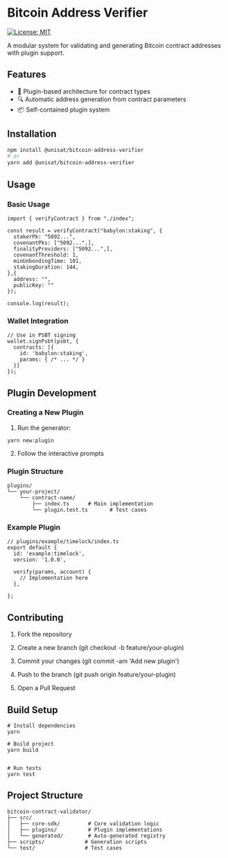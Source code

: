 # Bitcoin Address Verifier

[![License: MIT](https://img.shields.io/badge/License-MIT-blue.svg)](https://opensource.org/licenses/MIT)

A modular system for validating and generating Bitcoin contract addresses with plugin support.

## Features

- 🧩 Plugin-based architecture for contract types
- 🔍 Automatic address generation from contract parameters
- 📦 Self-contained plugin system

## Installation

```bash
npm install @unisat/bitcoin-address-verifier
# or
yarn add @unisat/bitcoin-address-verifier
```

## Usage

### Basic Usage

```
import { verifyContract } from "./index";

const result = verifyContract("babylon:staking", {
  stakerPk: "5092...",
  covenantPks: ["5092...",],
  finalityProviders: ["5092...",],
  covenantThreshold: 1,
  minUnbondingTime: 101,
  stakingDuration: 144,
},{
  address: "",
  publicKey: ""
});

console.log(result);

```

### Wallet Integration

```
// Use in PSBT signing
wallet.signPsbt(psbt, {
  contracts: [{
    id: 'babylon:staking',
    params: { /* ... */ }
  }]
});
```

## Plugin Development

### Creating a New Plugin

1. Run the generator:

```
yarn new:plugin
```

2. Follow the interactive prompts

### Plugin Structure

```
plugins/
└── your-project/
    └── contract-name/
        ├── index.ts      # Main implementation
        └── plugin.test.ts       # Test cases
```

### Example Plugin

```
// plugins/example/timelock/index.ts
export default {
  id: 'example:timelock',
  version: '1.0.0',

  verify(params, account) {
    // Implementation here
  },

};
```

## Contributing

1. Fork the repository

2. Create a new branch (git checkout -b feature/your-plugin)

3. Commit your changes (git commit -am 'Add new plugin')

4. Push to the branch (git push origin feature/your-plugin)

5. Open a Pull Request

## Build Setup

```
# Install dependencies
yarn

# Build project
yarn build


# Run tests
yarn test
```

## Project Structure

```
bitcoin-contract-validator/
├── src/
│   ├── core-sdk/         # Core validation logic
│   ├── plugins/          # Plugin implementations
│   └── generated/        # Auto-generated registry
├── scripts/             # Generation scripts
└── test/                # Test cases
```
